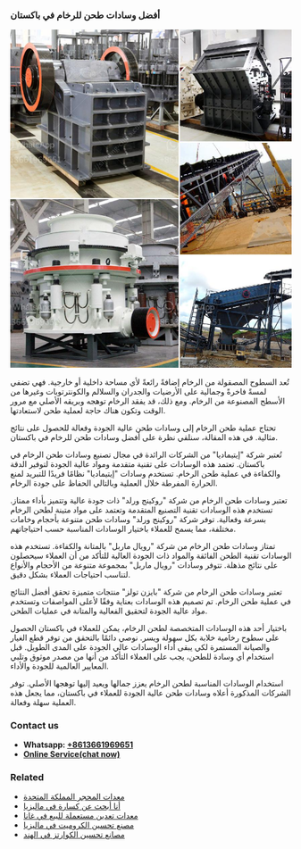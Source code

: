 <h3>أفضل وسادات طحن للرخام في باكستان</h3><img src='1701746500.jpg' alt=''><p>تُعد السطوح المصقولة من الرخام إضافةً رائعةً لأي مساحة داخلية أو خارجية. فهي تضفي لمسةً فاخرةً وجمالية على الأرضيات والجدران والسلالم والكونترتوبات وغيرها من الأسطح المصنوعة من الرخام. ومع ذلك، قد يفقد الرخام توهجه وبريقه الأصلي مع مرور الوقت وتكون هناك حاجة لعملية طحن لاستعادتها.</p><p>تحتاج عملية طحن الرخام إلى وسادات طحن عالية الجودة وفعالة للحصول على نتائج مثالية. في هذه المقالة، سنلقي نظرة على أفضل وسادات طحن للرخام في باكستان.</p><p>تُعتبر شركة "إيتيماديا" من الشركات الرائدة في مجال تصنيع وسادات طحن الرخام في باكستان. تعتمد هذه الوسادات على تقنية متقدمة ومواد عالية الجودة لتوفير الدقة والكفاءة في عملية طحن الرخام. تستخدم وسادات "إيتيماديا" نظامًا فريدًا للتبريد لمنع الحرارة المفرطة خلال العملية وبالتالي الحفاظ على جودة الرخام.</p><p>تعتبر وسادات طحن الرخام من شركة "روكينج ورلد" ذات جودة عالية وتتميز بأداء ممتاز. تستخدم هذه الوسادات تقنية التصنيع المتقدمة وتعتمد على مواد متينة لطحن الرخام بسرعة وفعالية. توفر شركة "روكينج ورلد" وسادات طحن متنوعة بأحجام وخامات مختلفة، مما يسمح للعملاء باختيار الوسادات المناسبة حسب احتياجاتهم.</p><p>تمتاز وسادات طحن الرخام من شركة "رويال ماربل" بالمتانة والكفاءة. تستخدم هذه الوسادات تقنية الطحن الفائقة والمواد ذات الجودة العالية للتأكد من أن العملاء سيحصلون على نتائج مذهلة. تتوفر وسادات "رويال ماربل" بمجموعة متنوعة من الأحجام والأنواع لتناسب احتياجات العملاء بشكل دقيق.</p><p>تعتبر وسادات طحن الرخام من شركة "بايزن تولز" منتجات متميزة تحقق أفضل النتائج في عملية طحن الرخام. تم تصميم هذه الوسادات بعناية وفقًا لأعلى المواصفات وتستخدم مواد عالية الجودة لتحقيق الفعالية والمتانة في عمليات الطحن.</p><p>باختيار أحد هذه الوسادات المتخصصة لطحن الرخام، يمكن للعملاء في باكستان الحصول على سطوح رخامية خلابة بكل سهولة ويسر. نوصي دائمًا بالتحقق من توفر قطع الغيار والصيانة المستمرة لكي يبقى أداء الوسادات عالي الجودة على المدى الطويل. قبل استخدام أي وسادة للطحن، يجب على العملاء التأكد من أنها من مصدر موثوق وتلبي المعايير العالمية للجودة والأداء.</p><p>استخدام الوسادات المناسبة لطحن الرخام يعزز جمالها ويعيد إليها توهجها الأصلي. توفر الشركات المذكورة أعلاه وسادات طحن عالية الجودة للعملاء في باكستان، مما يجعل هذه العملية سهلة وفعالة.</p><h3>Contact us</h3><ul><li><strong>Whatsapp:&nbsp;<a href="https://wa.me/8613661969651">+8613661969651</a></strong></li><li><a href="https://swt.shibang-china.com/?git&amp;zhl&amp;أفضل وسادات طحن للرخام في باكستان"><strong>Online Service(chat now)</strong></a></li></ul><h3>Related</h3><ul><li><a href='معدات المحجر المملكة المتحدة.md'>معدات المحجر المملكة المتحدة</a></li><li><a href='أنا أبحث عن كسارة في ماليزيا.md'>أنا أبحث عن كسارة في ماليزيا</a></li><li><a href='معدات تعدين مستعملة للبيع في غانا.md'>معدات تعدين مستعملة للبيع في غانا</a></li><li><a href='مصنع تحسين الكروميت في ماليزيا.md'>مصنع تحسين الكروميت في ماليزيا</a></li><li><a href='مصانع تحسين الكوارتز في الهند.md'>مصانع تحسين الكوارتز في الهند</a></li></ul>